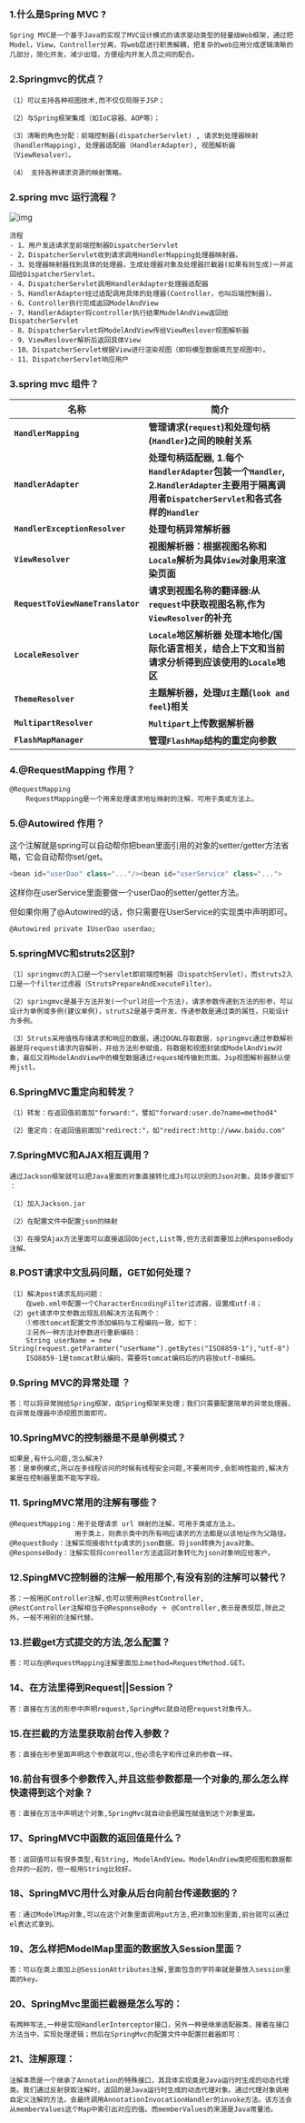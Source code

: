 ### 1.什么是Spring MVC ?

```
Spring MVC是一个基于Java的实现了MVC设计模式的请求驱动类型的轻量级Web框架，通过把Model，View，Controller分离，将web层进行职责解耦，把复杂的web应用分成逻辑清晰的几部分，简化开发，减少出错，方便组内开发人员之间的配合。
```



### 2.Springmvc的优点？

```
（1）可以支持各种视图技术,而不仅仅局限于JSP；

（2）与Spring框架集成（如IoC容器、AOP等）；

（3）清晰的角色分配：前端控制器(dispatcherServlet) , 请求到处理器映射（handlerMapping), 处理器适配器（HandlerAdapter), 视图解析器（ViewResolver）。

（4） 支持各种请求资源的映射策略。
```



### 2.spring mvc 运行流程？

![img](https://img-blog.csdnimg.cn/20190412163441472.png?x-oss-process=image/watermark,type_ZmFuZ3poZW5naGVpdGk,shadow_10,text_aHR0cHM6Ly9ibG9nLmNzZG4ubmV0L3UwMTE2NjU5OTE=,size_16,color_FFFFFF,t_70)

```
流程 
- 1、用户发送请求至前端控制器DispatcherServlet 
- 2、DispatcherServlet收到请求调用HandlerMapping处理器映射器。 
- 3、处理器映射器找到具体的处理器，生成处理器对象及处理器拦截器(如果有则生成)一并返回给DispatcherServlet。 
- 4、DispatcherServlet调用HandlerAdapter处理器适配器 
- 5、HandlerAdapter经过适配调用具体的处理器(Controller，也叫后端控制器)。 
- 6、Controller执行完成返回ModelAndView 
- 7、HandlerAdapter将controller执行结果ModelAndView返回给DispatcherServlet 
- 8、DispatcherServlet将ModelAndView传给ViewReslover视图解析器 
- 9、ViewReslover解析后返回具体View 
- 10、DispatcherServlet根据View进行渲染视图（即将模型数据填充至视图中）。 
- 11、DispatcherServlet响应用户
```



### 3.spring mvc 组件？

| **名称**                          | **简介**                                                     |
| --------------------------------- | ------------------------------------------------------------ |
| **`HandlerMapping`**              | **管理请求(`request`)和处理句柄(`Handler`)之间的映射关系**   |
| **`HandlerAdapter`**              | **处理句柄适配器, 1.每个`HandlerAdapter`包装一个`Handler`, 2.`HandlerAdapter`主要用于隔离调用者`DispatcherServlet`和各式各样的`Handler`** |
| **`HandlerExceptionResolver`**    | **处理句柄异常解析器**                                       |
| **`ViewResolver`**                | **视图解析器：根据视图名称和`Locale`解析为具体`View`对象用来渲染页面** |
| **`RequestToViewNameTranslator`** | **请求到视图名称的翻译器:从`request`中获取视图名称,作为`ViewResolver`的补充** |
| **`LocaleResolver`**              | **`Locale`地区解析器 处理本地化/国际化语言相关，结合上下文和当前请求分析得到应该使用的`Locale`地区** |
| **`ThemeResolver`**               | **主题解析器，处理`UI`主题(`look and feel`)相关**            |
| **`MultipartResolver`**           | **`Multipart`上传数据解析器**                                |
| **`FlashMapManager`**             | **管理`FlashMap`结构的重定向参数**                           |

### 4.@RequestMapping 作用？

```
@RequestMapping
	RequestMapping是一个用来处理请求地址映射的注解，可用于类或方法上。

```



### 5.@Autowired 作用？

这个注解就是spring可以自动帮你把bean里面引用的对象的setter/getter方法省略，它会自动帮你set/get。

```cs
<bean id="userDao" class="..."/><bean id="userService" class="...">    <property name="userDao">      <ref bean="userDao"/>    </property></bean>
```

这样你在userService里面要做一个userDao的setter/getter方法。

但如果你用了@Autowired的话，你只需要在UserService的实现类中声明即可。

```
@Autowired private IUserDao userdao;
```

### 5.springMVC和struts2区别?

```
（1）springmvc的入口是一个servlet即前端控制器（DispatchServlet），而struts2入口是一个filter过虑器（StrutsPrepareAndExecuteFilter）。

（2）springmvc是基于方法开发(一个url对应一个方法)，请求参数传递到方法的形参，可以设计为单例或多例(建议单例)，struts2是基于类开发，传递参数是通过类的属性，只能设计为多例。

（3）Struts采用值栈存储请求和响应的数据，通过OGNL存取数据，springmvc通过参数解析器是将request请求内容解析，并给方法形参赋值，将数据和视图封装成ModelAndView对象，最后又将ModelAndView中的模型数据通过reques域传输到页面。Jsp视图解析器默认使用jstl。
```

 

### 6.SpringMVC重定向和转发？

```
（1）转发：在返回值前面加"forward:"，譬如"forward:user.do?name=method4"

（2）重定向：在返回值前面加"redirect:"，如"redirect:http://www.baidu.com"

```



### 7.SpringMVC和AJAX相互调用？

```
通过Jackson框架就可以把Java里面的对象直接转化成Js可以识别的Json对象。具体步骤如下 ：

（1）加入Jackson.jar

（2）在配置文件中配置json的映射

（3）在接受Ajax方法里面可以直接返回Object,List等,但方法前面要加上@ResponseBody注解。
```

 

### 8.POST请求中文乱码问题，GET如何处理？

```
（1）解决post请求乱码问题：
	在web.xml中配置一个CharacterEncodingFilter过滤器，设置成utf-8；
（2）get请求中文参数出现乱码解决方法有两个：
	①修改tomcat配置文件添加编码与工程编码一致，如下：
	②另外一种方法对参数进行重新编码：
	String userName = new 						String(request.getParamter("userName").getBytes("ISO8859-1"),"utf-8")
	ISO8859-1是tomcat默认编码，需要将tomcat编码后的内容按utf-8编码。
```



### 9.Spring MVC的异常处理 ？

```
答：可以将异常抛给Spring框架，由Spring框架来处理；我们只需要配置简单的异常处理器，在异常处理器中添视图页面即可。
```



### 10.SpringMVC的控制器是不是单例模式？

```
如果是,有什么问题,怎么解决?
答：是单例模式,所以在多线程访问的时候有线程安全问题,不要用同步,会影响性能的,解决方案是在控制器里面不能写字段。
```



### 11. SpringMVC常用的注解有哪些？

```
@RequestMapping：用于处理请求 url 映射的注解，可用于类或方法上。
				用于类上，则表示类中的所有响应请求的方法都是以该地址作为父路径。
@RequestBody：注解实现接收http请求的json数据，将json转换为java对象。
@ResponseBody：注解实现将conreoller方法返回对象转化为json对象响应给客户。
```



### 12.SpingMVC控制器的注解一般用那个,有没有别的注解可以替代？

```
答：一般用@Controller注解,也可以使用@RestController,
@RestController注解相当于@ResponseBody ＋ @Controller,表示是表现层,除此之外，一般不用别的注解代替。
```



### 13.拦截get方式提交的方法,怎么配置？

```
答：可以在@RequestMapping注解里面加上method=RequestMethod.GET。
```



### 14、在方法里得到Request||Session？

```
答：直接在方法的形参中声明request,SpringMvc就自动把request对象传入。
```



### 15.在拦截的方法里获取前台传入参数？

```
答：直接在形参里面声明这个参数就可以,但必须名字和传过来的参数一样。
```



### 16.前台有很多个参数传入,并且这些参数都是一个对象的,那么怎么样快速得到这个对象？

```
答：直接在方法中声明这个对象,SpringMvc就自动会把属性赋值到这个对象里面。
```



### 17、SpringMVC中函数的返回值是什么？

```
答：返回值可以有很多类型,有String, ModelAndView。ModelAndView类把视图和数据都合并的一起的，但一般用String比较好。
```



### 18、SpringMVC用什么对象从后台向前台传递数据的？

```
答：通过ModelMap对象,可以在这个对象里面调用put方法,把对象加到里面,前台就可以通过el表达式拿到。
```



### 19、怎么样把ModelMap里面的数据放入Session里面？

```
答：可以在类上面加上@SessionAttributes注解,里面包含的字符串就是要放入session里面的key。
```

 

### 20、SpringMvc里面拦截器是怎么写的：

```
有两种写法,一种是实现HandlerInterceptor接口，另外一种是继承适配器类，接着在接口方法当中，实现处理逻辑；然后在SpringMvc的配置文件中配置拦截器即可：
```



### 21、注解原理：

```
注解本质是一个继承了Annotation的特殊接口，其具体实现类是Java运行时生成的动态代理类。我们通过反射获取注解时，返回的是Java运行时生成的动态代理对象。通过代理对象调用自定义注解的方法，会最终调用AnnotationInvocationHandler的invoke方法。该方法会从memberValues这个Map中索引出对应的值。而memberValues的来源是Java常量池。
```

